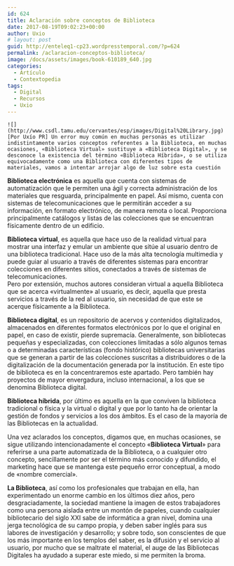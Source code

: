```yaml
---
id: 624
title: Aclaración sobre conceptos de Biblioteca
date: 2017-08-19T09:02:23+00:00
author: Uxio
# layout: post
guid: http://enteleq1-cp23.wordpresstemporal.com/?p=624
permalink: /aclaracion-conceptos-biblioteca/
image: /docs/assets/images/book-610189_640.jpg
categories:
  - Artículo
  - Contextopedia
tags:
  - Digital
  - Recursos
  - Uxio
---
```

<div id="body-191607" class="content-body">
  
    ![](http://www.csdl.tamu.edu/cervantes/esp/images/Digital%20Library.jpg)[Por Uxío PR] Un error muy común en muchas personas es utilizar indistintamente varios conceptos referentes a la Biblioteca, en muchas ocasiones, «Biblioteca Virtual» sustituye a «Biblioteca Digital», y se desconoce la existencia del término «Biblioteca Híbrida», o se utiliza equivocadamente como una Biblioteca con diferentes tipos de materiales, vamos a intentar arrojar algo de luz sobre esta cuestión
  </p><strong>Biblioteca electrónica</strong> es aquella que cuenta con sistemas de automatización que le permiten una ágil y correcta administración de los materiales que resguarda, principalmente en papel. Así mismo, cuenta con sistemas de telecomunicaciones que le permitirán acceder a su información, en formato electrónico, de manera remota o local. Proporciona principalmente catálogos y listas de las colecciones que se encuentran físicamente dentro de un edificio.
  </p>
  
  <p>
    <strong>Biblioteca virtual</strong>, es aquella que hace uso de la realidad virtual para mostrar una interfaz y emular un ambiente que sitúe al usuario dentro de una biblioteca tradicional. Hace uso de la más alta tecnología multimedia y puede guiar al usuario a través de diferentes sistemas para encontrar colecciones en diferentes sitios, conectados a través de sistemas de telecomunicaciones.<br /> Pero por extensión, muchos autores consideran virtual a aquella Biblioteca que se acerca «virtualmente» al usuario, es decir, aquella que presta servicios a través de la red al usuario, sin necesidad de que este se acerque físicamente a la Biblioteca.
  </p>
  
  <p>
    <strong>Biblioteca digital</strong>, es un repositorio de acervos y contenidos digitalizados, almacenados en diferentes formatos electrónicos por lo que el original en papel, en caso de existir, pierde supremacía. Generalmente, son bibliotecas pequeñas y especializadas, con colecciones limitadas a sólo algunos temas o a determinadas características (fondo histórico) bibliotecas universitarias que se generan a partir de las colecciones suscritas a distribuidores o de la digitalización de la documentación generada por la institución. En este tipo de biblioteca es en la concentraremos este apartado. Pero también hay proyectos de mayor envergadura, incluso internacional, a los que se denomina Biblioteca digital.
  </p>
  
  <p>
    <strong>Biblioteca híbrida</strong>, por último es aquella en la que conviven la biblioteca tradicional o física y la virtual o digital y que por lo tanto ha de orientar la gestión de fondos y servicios a los dos ámbitos. Es el caso de la mayoría de las Bibliotecas en la actualidad.
  </p>
  
  <p>
    Una vez aclarados los conceptos, digamos que, en muchas ocasiones, se sigue utilizando intencionadamente el concepto «<strong>Biblioteca Virtual</strong>» para referirse a una parte automatizada de la Biblioteca, o a cualquier otro concepto, sencillamente por ser el término más conocido y difundido, el marketing hace que se mantenga este pequeño error conceptual, a modo de «nombre comercial».
  </p>
  
  <p>
    <strong>La Biblioteca</strong>, así como los profesionales que trabajan en ella, han experimentado un enorme cambio en los últimos diez años, pero desgraciadamente, la sociedad mantiene la imagen de estos trabajadores como una persona aislada entre un montón de papeles, cuando cualquier bibliotecario del siglo XXI sabe de informática a gran nivel, domina una jerga tecnológica de su campo propia, y deben saber inglés para sus labores de investigación y desarrollo; y sobre todo, son conscientes de que los más importante en los templos del saber, es la difusión y el servicio al usuario, por mucho que se maltrate el material, el auge de las Bibliotecas Digitales ha ayudado a superar este miedo, si me permiten la broma.
</div>